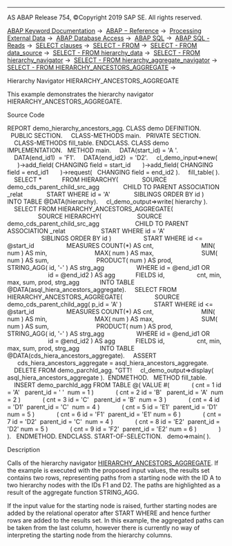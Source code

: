   

* * *

AS ABAP Release 754, ©Copyright 2019 SAP SE. All rights reserved.

[ABAP Keyword Documentation](javascript:call_link\('abenabap.htm'\)) →  [ABAP − Reference](javascript:call_link\('abenabap_reference.htm'\)) →  [Processing External Data](javascript:call_link\('abenabap_language_external_data.htm'\)) →  [ABAP Database Access](javascript:call_link\('abenabap_sql.htm'\)) →  [ABAP SQL](javascript:call_link\('abenopensql.htm'\)) →  [ABAP SQL - Reads](javascript:call_link\('abenopen_sql_reading.htm'\)) →  [SELECT clauses](javascript:call_link\('abenselect_clauses.htm'\)) →  [SELECT - FROM](javascript:call_link\('abapfrom_clause.htm'\)) →  [SELECT - FROM data\_source](javascript:call_link\('abapselect_data_source.htm'\)) →  [SELECT - FROM hierarchy\_data](javascript:call_link\('abenselect_hierarchy_data.htm'\)) →  [SELECT - FROM hierarchy\_navigator](javascript:call_link\('abenselect_hierarchy_navigators.htm'\)) →  [SELECT - FROM hierarchy\_aggregate\_navigator](javascript:call_link\('abenselect_hierarchy_agg_navis.htm'\)) →  [SELECT - FROM HIERARCHY\_ANCESTORS\_AGGREGATE](javascript:call_link\('abenselect_hierarchy_ancs_agg.htm'\)) → 

Hierarchy Navigator HIERARCHY\_ANCESTORS\_AGGREGATE

This example demonstrates the hierarchy navigator HIERARCHY\_ANCESTORS\_AGGREGATE.

Source Code

REPORT demo\_hierarchy\_ancestors\_agg.
CLASS demo DEFINITION.
  PUBLIC SECTION.
    CLASS-METHODS main.
  PRIVATE SECTION.
    CLASS-METHODS fill\_table.
ENDCLASS.
CLASS demo IMPLEMENTATION.
  METHOD main.
    DATA(start\_id) = 'A '.
    DATA(end\_id1)  = 'F1'.
    DATA(end\_id2)  = 'D2'.
    cl\_demo\_input=>new(
      )->add\_field( CHANGING field = start\_id
      )->add\_field( CHANGING field = end\_id1
      )->request(   CHANGING field = end\_id2 ).
    fill\_table( ).
    SELECT \*
           FROM HIERARCHY(
             SOURCE demo\_cds\_parent\_child\_src\_agg
             CHILD TO PARENT ASSOCIATION \_relat
             START WHERE id = 'A'
             SIBLINGS ORDER BY id )
           INTO TABLE @DATA(hierarchy).
    cl\_demo\_output=>write( hierarchy ).
    SELECT FROM HIERARCHY\_ANCESTORS\_AGGREGATE(
                  SOURCE HIERARCHY(
                    SOURCE demo\_cds\_parent\_child\_src\_agg
                    CHILD TO PARENT ASSOCIATION \_relat
                    START WHERE id = 'A'
                    SIBLINGS ORDER BY id )
                  START WHERE id <= @start\_id
                  MEASURES COUNT(\*) AS cnt,
                           MIN( num ) AS min,
                           MAX( num ) AS max,
                           SUM( num ) AS sum,
                           PRODUCT( num ) AS prod,
                           STRING\_AGG( id, '-' ) AS strg\_agg
                  WHERE id = @end\_id1 OR
                        id = @end\_id2 ) AS agg
           FIELDS id,
                  cnt, min, max, sum, prod, strg\_agg
           INTO TABLE @DATA(asql\_hiera\_ancestors\_aggregate).
    SELECT FROM HIERARCHY\_ANCESTORS\_AGGREGATE(
                  SOURCE demo\_cds\_parent\_child\_agg( p\_id = 'A' )
                  START WHERE id <= @start\_id
                  MEASURES COUNT(\*) AS cnt,
                           MIN( num ) AS min,
                           MAX( num ) AS max,
                           SUM( num ) AS sum,
                           PRODUCT( num ) AS prod,
                           STRING\_AGG( id, '-' ) AS strg\_agg
                  WHERE id = @end\_id1 OR
                        id = @end\_id2 ) AS agg
           FIELDS id,
                  cnt, min, max, sum, prod, strg\_agg
           INTO TABLE @DATA(cds\_hiera\_ancestors\_aggregate).
    ASSERT
      cds\_hiera\_ancestors\_aggregate = asql\_hiera\_ancestors\_aggregate.
    DELETE FROM demo\_parchld\_agg. "GTT!
    cl\_demo\_output=>display( asql\_hiera\_ancestors\_aggregate ).  ENDMETHOD.
  METHOD fill\_table.
    INSERT demo\_parchld\_agg FROM TABLE @( VALUE #(
            ( cnt = 1 id = 'A'   parent\_id = ' '  num = 1 )
            ( cnt = 2 id = 'B'   parent\_id = 'A'  num = 2 )
            ( cnt = 3 id = 'C'   parent\_id = 'B'  num = 3 )
            ( cnt = 4 id = 'D1'  parent\_id = 'C'  num = 4 )
            ( cnt = 5 id = 'E1'  parent\_id = 'D1' num = 5 )
            ( cnt = 6 id = 'F1'  parent\_id = 'E1' num = 6 )
            ( cnt = 7 id = 'D2'  parent\_id = 'C'  num = 4 )
            ( cnt = 8 id = 'E2'  parent\_id = 'D2' num = 5 )
            ( cnt = 9 id = 'F2'  parent\_id = 'E2' num = 6 )
            ) ).
  ENDMETHOD.
ENDCLASS.
START-OF-SELECTION.
  demo=>main( ).

Description

Calls of the hierarchy navigator [HIERARCHY\_ANCESTORS\_AGGREGATE](javascript:call_link\('abenselect_hierarchy_ancs_agg.htm'\)). If the example is executed with the proposed input values, the results set contains two rows, representing paths from a starting node with the ID A to two hierarchy nodes with the IDs F1 and D2. The paths are highlighted as a result of the aggregate function STRING\_AGG.

If the input value for the starting node is raised, further starting nodes are added by the relational operator after START WHERE and hence further rows are added to the results set. In this example, the aggregated paths can be taken from the last column, however there is currently no way of interpreting the starting node from the hierarchy columns.